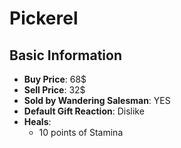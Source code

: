 # Pickerel

## Basic Information

- **Buy Price**: 68$
- **Sell Price**: 32$
- **Sold by Wandering Salesman**: YES
- **Default Gift Reaction**: Dislike
- **Heals**:
  - 10 points of Stamina